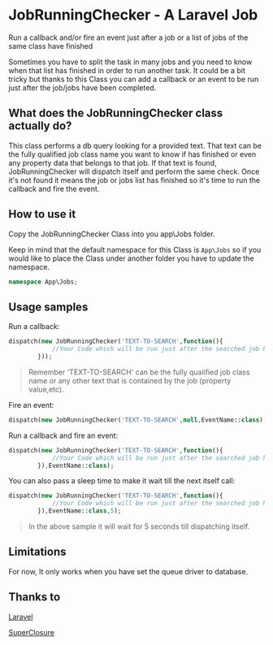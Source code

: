 # JobRunningChecker - A Laravel Job

Run a callback and/or fire an event just after a job or a list of jobs of the same class have finished

Sometimes you have to split the task in many jobs and you need to know when that list has finished in order to run another task.
 It could be a bit tricky but thanks to this Class you can add a callback or an event to be run just after the job/jobs have been completed.


## What does the JobRunningChecker class actually do?

This class performs a db query looking for a provided text.
That text can be the fully qualified job class name you want to know if has finished or even any property data that belongs to that job.
If that text is found, JobRunningChecker will dispatch itself and perform the same check.
Once it's not found it means the job or jobs list has finished so it's time to run the callback and fire the event.

## How to use it

Copy the JobRunningChecker Class into you app\Jobs folder.

Keep in mind that the default namespace for this Class is `App\Jobs` so if you would like to place the Class under another folder you have to update the namespace.

```php
namespace App\Jobs;
```

## Usage samples

Run a callback:

```php
dispatch(new JobRunningChecker('TEXT-TO-SEARCH',function(){
            //Your Code which will be run just after the searched job has finished
        }));
```
> Remember 'TEXT-TO-SEARCH' can be the fully qualified job class name or any other text that is contained by the job (property value,etc).

Fire an event:

```php
dispatch(new JobRunningChecker('TEXT-TO-SEARCH',null,EventName::class);
```

Run a callback and fire an event:

```php
dispatch(new JobRunningChecker('TEXT-TO-SEARCH',function(){
            //Your Code which will be run just after the searched job has finished
        }),EventName::class);
```

You can also pass a sleep time to make it wait till the next itself call:

```php
dispatch(new JobRunningChecker('TEXT-TO-SEARCH',function(){
            //Your Code which will be run just after the searched job has finished
        }),EventName::class,5);
```
> In the above sample it will wait for 5 seconds till dispatching itself.

## Limitations

For now, It only works when you have set the queue driver to database.

## Thanks to

[Laravel](https://laravel.com/)

[SuperClosure](https://github.com/jeremeamia/super_closure)